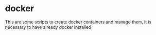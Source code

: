 # docker

This are some scripts to create docker containers and manage them, it is necessary to have already docker installed
